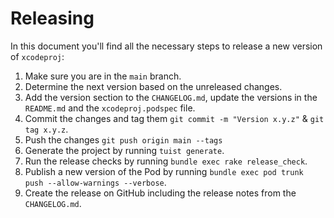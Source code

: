 # Releasing

In this document you'll find all the necessary steps to release a new version of `xcodeproj`:

1. Make sure you are in the `main` branch.
2. Determine the next version based on the unreleased changes.
3. Add the version section to the `CHANGELOG.md`, update the versions in the `README.md` and the `xcodeproj.podspec` file.
4. Commit the changes and tag them `git commit -m "Version x.y.z"` & `git tag x.y.z`.
5. Push the changes `git push origin main --tags`
7. Generate the project by running `tuist generate`.
8. Run the release checks by running `bundle exec rake release_check`.
9. Publish a new version of the Pod by running `bundle exec pod trunk push --allow-warnings --verbose`.
11. Create the release on GitHub including the release notes from the `CHANGELOG.md`.
